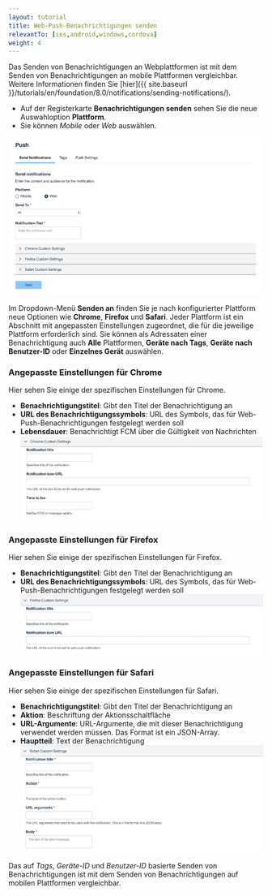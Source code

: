 ```yaml
---
layout: tutorial
title: Web-Push-Benachrichtigungen senden
relevantTo: [ios,android,windows,cordova]
weight: 4
---
```

<!-- NLS_CHARSET=UTF-8 -->

Das Senden von Benachrichtigungen an Webplattformen ist mit dem Senden von Benachrichtigungen an mobile Plattformen vergleichbar. Weitere Informationen finden Sie [hier]({{ site.baseurl }}/tutorials/en/foundation/8.0/notifications/sending-notifications/). 

* Auf der Registerkarte **Benachrichtigungen senden** sehen Sie die neue Auswahloption **Plattform**.
* Sie können *Mobile* oder *Web* auswählen.

![Hauptseite](Main.png)

Im Dropdown-Menü **Senden an** finden Sie je nach konfigurierter Plattform neue Optionen wie **Chrome**, **Firefox** und **Safari**. Jeder Plattform ist ein Abschnitt mit angepassten Einstellungen zugeordnet, die für die jeweilige Plattform erforderlich sind. Sie können als Adressaten einer Benachrichtigung auch **Alle** Plattformen, **Geräte nach Tags**, **Geräte nach Benutzer-ID** oder **Einzelnes Gerät** auswählen.

### Angepasste Einstellungen für Chrome

Hier sehen Sie einige der spezifischen Einstellungen für Chrome.

- **Benachrichtigungstitel**: Gibt den Titel der Benachrichtigung an
- **URL des Benachrichtigungssymbols**: URL des Symbols, das für Web-Push-Benachrichtigungen festgelegt werden soll
- **Lebensdauer**: Benachrichtigt FCM über die Gültigkeit von Nachrichten
![Chrome-Einstellungen](ChromeConfig.png)

### Angepasste Einstellungen für Firefox

Hier sehen Sie einige der spezifischen Einstellungen für Firefox.
- **Benachrichtigungstitel**: Gibt den Titel der Benachrichtigung an
- **URL des Benachrichtigungssymbols**: URL des Symbols, das für Web-Push-Benachrichtigungen festgelegt werden soll
![Firefox-Einstellungen](FirefoxConfig.png)

### Angepasste Einstellungen für Safari

Hier sehen Sie einige der spezifischen Einstellungen für Safari.
- **Benachrichtigungstitel**: Gibt den Titel der Benachrichtigung an
- **Aktion**: Beschriftung der Aktionsschaltfläche
- **URL-Argumente**: URL-Argumente, die mit dieser Benachrichtigung verwendet werden müssen. Das Format ist ein JSON-Array.
- **Hauptteil**: Text der Benachrichtigung
![Safari-Einstellungen](SafariConfig.png)

Das auf *Tags*, *Geräte-ID* und *Benutzer-ID* basierte Senden von Benachrichtigungen ist mit dem Senden von Benachrichtigungen auf mobilen Plattformen vergleichbar. 
